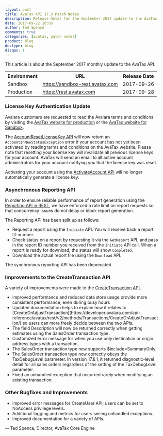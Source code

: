 ```yaml
---
layout: post
title: AvaTax API 17.9 Patch Notes
description: Release Notes for the September 2017 update to the AvaTax API
date: 2017-09-22 16:00
author: Ted Spence
comments: true
categories: [avatax, patch notes]
product: blog
doctype: blog
disqus: 1
---
```


This article is about the September 2017 monthly update to the AvaTax API.

<div class="mobile-table">
    <table class="styled-table">
        <tr>
            <th>Environment</th>
            <th>URL</th>
            <th>Release Date</th>
        </tr>
        <tr>
            <td>Sandbox</td>
            <td><a href="https://sandbox-rest.avatax.com">https://sandbox-rest.avatax.com</a></td>
            <td>2017-09-26</td>
        </tr>
        <tr>
            <td>Production</td>
            <td><a href="https://rest.avatax.com">https://rest.avatax.com</a></td>
            <td>2017-09-28</td>
        </tr>
    </table>
</div>

<h3>License Key Authentication Update</h3>

Avalara customers are requested to read the Avalara terms and conditions by visiting the [AvaTax website for production](https://admin.avalara.com) or the [AvaTax website for Sandbox](https://sandbox.admin.avalara.com).

The [AccountResetLicenseKey API](https://developer.avalara.com/api-reference/avatax/rest/v2/methods/Accounts/AccountResetLicenseKey/) will now return an `AccountInNewStatusException` error if your account has not yet been activated by reading terms and conditions on the AvaTax website.  Please note that resetting your license key will invalidate all previous license keys for your account.  AvaTax will send an email to all active account administrators for your account notifying you that the license key was reset.

Activating your account using the [ActivateAccount API](https://developer.avalara.com/api-reference/avatax/rest/v2/methods/Accounts/ActivateAccount/) will no longer automatically generate a license key.  

<h3>Asynchronous Reporting API</h3>

In order to ensure reliable performance of report generation using the [Reporting API in REST](https://developer.avalara.com/api-reference/avatax/rest/v2/methods/Reports/), we have enforced a rate limit on report requests so that concurrency issues do not delay or block report generation.  

The Reporting API has been split up as follows:

* Request a report using the `Initiate` API.  You will receive back a report ID number.
* Check status on a report by requesting it via the `GetReport` API, and pass in the report ID number you received from the `Initiate` API call.  When a report is ready for download, the status will show `Completed`.
* Download the actual report file using the `Download` API.

The synchronous reporting API has been deprecated.

<h3>Improvements to the CreateTransaction API</h3>

A variety of improvements were made to the [CreateTransaction API](https://developer.avalara.com/api-reference/avatax/rest/v2/methods/Transactions/CreateTransaction/).  

<ul class="normal">
    <li>Improved performance and reduced data store usage provide more consistent performance, even during busy hours</li>
    <li>Updated documentation helps to explain how it relates to [CreateOrAdjustTransaction](https://developer.avalara.com/api-reference/avatax/rest/v2/methods/Transactions/CreateOrAdjustTransaction/) so users can more freely decide between the two APIs.</li>
    <li>The field Description will now be returned correctly when getting estimates using the SalesOrder transaction type.</li>
    <li>Customized error message for when you use only destination or origin address types with a transaction.</li>
    <li>The SalesOrder transaction type now supports $include=SummaryOnly.</li>
    <li>The SalesOrder transaction type now correctly obeys the TaxDebugLevel parameter.  In version 17.8.1, it returned diagnostic-level detail for all sales orders regardless of the setting of the TaxDebugLevel parameter.</li>
    <li>Fixed an unhandled exception that occurred rarely when modifying an existing transaction.</li>
</ul>

<h3>Other Bugfixes and Improvements</h3>

<ul class="normal">
    <li>Improved error messages for CreateUser API; users can be set to NoAccess privilege levels.</li>
    <li>Additional logging and metrics for users seeing unhandled exceptions.</li>
    <li>Improved documentation for a variety of APIs.</li>
</ul>

-- Ted Spence, Director, AvaTax Core Engine

